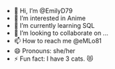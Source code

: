 - 👋 Hi, I’m @EmilyD79
- 👀 I’m interested in Anime
- 🌱 I’m currently learning SQL
- 💞️ I’m looking to collaborate on ...
- 📫 How to reach me @eMLo81
- 😄 Pronouns: she/her
- ⚡ Fun fact: I have 3 cats. 😻

<!---
EmilyD79/EmilyD79 is a ✨ special ✨ repository because its `README.md` (this file) appears on your GitHub profile.
You can click the Preview link to take a look at your changes.
--->
